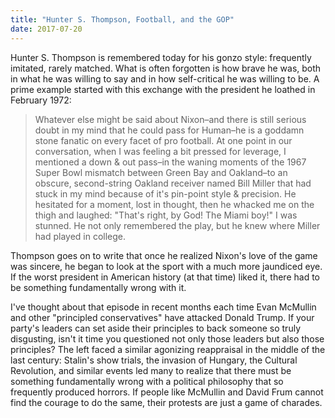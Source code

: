```yaml
---
title: "Hunter S. Thompson, Football, and the GOP"
date: 2017-07-20
---
```


Hunter S. Thompson is remembered today for his gonzo style: frequently imitated, rarely matched.
What is often forgotten is how brave he was,
both in what he was willing to say and in how self-critical he was willing to be.
A prime example started with this exchange with the president he loathed in February 1972:

> Whatever else might be said about Nixon–and there is still serious doubt in my mind
> that he could pass for Human–he is a goddamn stone fanatic on every facet of pro football.
> At one point in our conversation,
> when I was feeling a bit pressed for leverage,
> I mentioned a down & out pass–in the waning moments of the 1967 Super Bowl mismatch
> between Green Bay and Oakland–to an obscure, second-string Oakland receiver named Bill Miller
> that had stuck in my mind because of it's pin-point style & precision.
> He hesitated for a moment,
> lost in thought,
> then he whacked me on the thigh and laughed: "That's right, by God! The Miami boy!"
> I was stunned.
> He not only remembered the play, but he knew where Miller had played in college.

Thompson goes on to write that once he realized Nixon's love of the game was sincere,
he began to look at the sport with a much more jaundiced eye.
If the worst president in American history (at that time) liked it,
there had to be something fundamentally wrong with it.

I've thought about that episode in recent months
each time Evan McMullin and other "principled conservatives"
have attacked Donald Trump.
If your party's leaders can set aside their principles to back someone so truly disgusting,
isn't it time you questioned not only those leaders but also those principles?
The left faced a similar agonizing reappraisal in the middle of the last century:
Stalin's show trials, the invasion of Hungary, the Cultural Revolution, and similar events
led many to realize that there must be something fundamentally wrong with a political philosophy
that so frequently produced horrors.
If people like McMullin and David Frum cannot find the courage to do the same,
their protests are just a game of charades.
